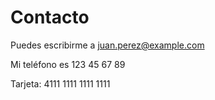 # Contacto

Puedes escribirme a juan.perez@example.com

Mi teléfono es 123 45 67 89

Tarjeta: 4111 1111 1111 1111
